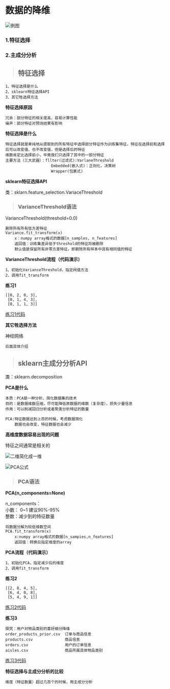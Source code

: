 # 数据的降维

![例图](https://github.com/zhouf00/video-190420/raw/master/video_LM/image/d3.1.png)

### 1.特征选择

### 2.主成分分析

> ## 特征选择

	1、特征选择是什么
	2、sklearn特征选择API
	3、其它牲选择方法

**特征选择原因**
	
	冗余：部分特征的相关度高，容易计算性能
	噪声：部分特征对预测结果有影响

**特征选择是什么**

	特征选择就是单纯地从提取到的所有特征中选择部分特征作为训练集特征，特征在选择前和选择后可以改变值、也不改变值，但是选择后的特征
	维数肯定比选择前小，毕竟我们只选择了其中的一部分特征
	主要方法（三大武器）：fllter(过滤式):VarlaneThreshold
						Embedded(嵌入式)：正则化，决策树
						Wrapper(包裹式)
**sklearn特征选择API**

类：sklarn.feature_selection.VariaceThreshold

> ### VarianceThreshold语法

VarianceThreshold(threshold=0.0)

	删除所有所有低方差特征
	Variance.fit_transform(x)
		x：numpy array格式的数据[n_samples, n_features]
		返回值：训练集差异低于threshold的特征将被删除
		默认值是保留所有非零方差特征，即删除所有样本中具有相同值的特征

**VarianceThreshold流程（代码演示）**
	
	1、初始化VarianceThreshold，指定阀值方法
	2、调用fit_transform

**练习1**

	[[0, 2, 0, 3],
     [0, 1, 4, 3],
     [0, 1, 1, 3]]
[练习1代码](https://github.com/zhouf00/video-190420/blob/master/video_LM/code3/3.1VarianceThreshold.py) 

**其它牲选择方法**

神经网络

	后面具体介绍


> ## sklearn主成分分析API

类：sklearn.decomposition

**PCA是什么**

	本质：PCA是一种分析、简化数据集的技术
	目的：是数据维数压缩，尽可能降低原数据的维数（复杂度），损失少量信息
	作用：可以削减回归分析或者聚类分析特征的数量
	
	PCA:特征数据达到上百的时候，考虑数据简化
		数据也会改变，特征数据也会减少
**高维度数据容易出现的问题**

特征之间通常是相关的

![二维简化成一维](https://github.com/zhouf00/video-190420/raw/master/video_LM/image/d3.2.png)

![PCA公式](https://github.com/zhouf00/video-190420/raw/master/video_LM/image/d3.3.png)


> ### PCA语法

**PCA(n_components=None)**

n_components：<br>小数： 0~1 建议90%-95% <br>整数：减少到的特征数量
	
	将数据分解为较低维数空间
	PCA.fit_transform(x)
		x:numpy array格式的数据[n_sampies,n_features]
		返回值：转换后指定维度的array

**PCA流程（代码演示）**
	
	1、初始化PCA，指定减少后的维度
	2、调用fit_transform

**练习2**

	[[2, 8, 4, 5],
     [6, 4, 0, 8],
     [5, 4, 9, 1]]
[练习2代码](https://github.com/zhouf00/video-190420/blob/master/video_LM/code3/3.2PCA.py) 

**练习3**

	探究：用户对物品类别的喜好细分降维
	order_products_prior.csv  订单与商品信息
	products.csv  			  商品信息
	orders.csv				  用户的订单信息
	aisles.csv				  商品所属具体物品类别
[练习3代码](https://github.com/zhouf00/video-190420/blob/master/video_LM/code3/3.3MarketBasket.py) 

**特征选择与主成分分析的比较**

	维度（特征数量）超过几百个的时候，用主成分分析
	

